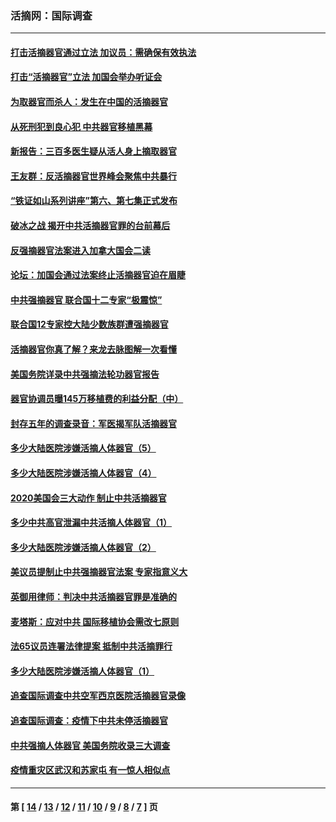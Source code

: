 ### 活摘网：国际调查
---
#### [打击活摘器官通过立法 加议员：需确保有效执法](../../pages/nf5947/n13886356.md?01290430) 
#### [打击“活摘器官”立法 加国会举办听证会](../../pages/nf5947/n13869362.md?01290430) 
#### [为取器官而杀人：发生在中国的活摘器官](../../pages/nf5947/n13794731.md?01290430) 
#### [从死刑犯到良心犯 中共器官移植黑幕](../../pages/nf5947/n13764669.md?01290430) 
#### [新报告：三百多医生疑从活人身上摘取器官](../../pages/nf5947/n13703044.md?01290430) 
#### [王友群：反活摘器官世界峰会聚焦中共暴行](../../pages/nf5947/n13250738.md?01290430) 
#### [“铁证如山系列讲座”第六、第七集正式发布](../../pages/nf5947/n13106287.md?01290430) 
#### [破冰之战 揭开中共活摘器官罪的台前幕后](../../pages/nf5947/n13082457.md?01290430) 
#### [反强摘器官法案进入加拿大国会二读](../../pages/nf5947/n13033450.md?01290430) 
#### [论坛：加国会通过法案终止活摘器官迫在眉睫](../../pages/nf5947/n13029839.md?01290430) 
#### [中共强摘器官 联合国十二专家“极震惊”](../../pages/nf5947/n13024313.md?01290430) 
#### [联合国12专家控大陆少数族群遭强摘器官](../../pages/nf5947/n13023877.md?01290430) 
#### [活摘器官你真了解？来龙去脉图解一次看懂](../../pages/nf5947/n13013820.md?01290430) 
#### [美国务院详录中共强摘法轮功器官报告](../../pages/nf5947/n12944519.md?01290430) 
#### [器官协调员曝145万移植费的利益分配（中）](../../pages/nf5947/n12894547.md?01290430) 
#### [封存五年的调查录音：军医揭军队活摘器官](../../pages/nf5947/n12798692.md?01290430) 
#### [多少大陆医院涉嫌活摘人体器官（5）](../../pages/nf5947/n12768383.md?01290430) 
#### [多少大陆医院涉嫌活摘人体器官（4）](../../pages/nf5947/n12664434.md?01290430) 
#### [2020美国会三大动作 制止中共活摘器官](../../pages/nf5947/n12682004.md?01290430) 
#### [多少中共高官泄漏中共活摘人体器官（1）](../../pages/nf5947/n12671234.md?01290430) 
#### [多少大陆医院涉嫌活摘人体器官（2）](../../pages/nf5947/n12655589.md?01290430) 
#### [美议员提制止中共强摘器官法案 专家指意义大](../../pages/nf5947/n12630561.md?01290430) 
#### [英御用律师：判决中共活摘器官罪是准确的](../../pages/nf5947/n12580740.md?01290430) 
#### [麦塔斯：应对中共 国际移植协会需改七原则](../../pages/nf5947/n12514711.md?01290430) 
#### [法65议员连署法律提案 抵制中共活摘罪行](../../pages/nf5947/n12437047.md?01290430) 
#### [多少大陆医院涉嫌活摘人体器官（1）](../../pages/nf5947/n12414284.md?01290430) 
#### [追查国际调查中共空军西京医院活摘器官录像](../../pages/nf5947/n12348837.md?01290430) 
#### [追查国际调查：疫情下中共未停活摘器官](../../pages/nf5947/n12273415.md?01290430) 
#### [中共强摘人体器官 美国务院收录三大调查](../../pages/nf5947/n12181488.md?01290430) 
#### [疫情重灾区武汉和苏家屯 有一惊人相似点](../../pages/nf5947/n12150824.md?01290430) 

---
#### 第 [ [14](./14.md?01290430) / [13](./13.md?01290430) / [12](./12.md?01290430) / [11](./11.md?01290430) / [10](./10.md?01290430) / [9](./9.md?01290430) / [8](./8.md?01290430) / [7](./7.md?01290430) ] 页
